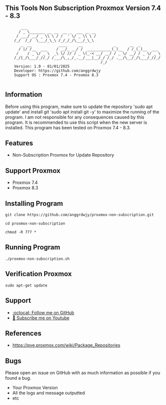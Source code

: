 ## This Tools Non Subscription Proxmox Version 7.4 - 8.3

```
	   ___                               
	  / _ \_______ __ __  __ _  ___ __ __
	 / ___/ __/ _ \\ \ / /  ' \/ _ \\ \ /
	/_/  /_/  \___/_\_\ /_/_/_/\___/_\_\                                      
	   _  __            ____     __              _      __  _         
	  / |/ /__  ___    / __/_ __/ /  ___________(_)__  / /_(_)__  ___ 
	 /    / _ \/ _ \  _\ \/ // / _ \(_-< __/ __/ / _ \/ __/ / _ \/ _ \
	/_/|_/\___/_//_/ /___/\_,_/_.__/___|__/_/ /_/ .__/\__/_/\___/_//_/
                                           /_/                    
	Version: 1.0 - 01/01/2025                            	            
	Developer: https://github.com/anggrdwjy              	            
	Support OS : Proxmox 7.4 - Proxmox 8.3
                                                                                           
```

## Information

Before using this program, make sure to update the repository 'sudo apt update' and install git 'sudo apt install git -y' to maximize the running of the program. I am not responsible for any consequences caused by this program. It is recommended to use this script when the new server is installed. This program has been tested on Proxmox 7.4 - 8.3.

## Features
* Non-Subscription Proxmox for Update Repository

## Support Proxmox
* Proxmox 7.4
* Proxmox 8.3

## Installing Program
```
git clone https://github.com/anggrdwjy/proxmox-non-subscription.git
```
```
cd proxmox-non-subscription
```
```
chmod -R 777 *
```

## Running Program
```
./proxmox-non-subscription.sh
```

## Verification Proxmox
```
sudo apt-get update
```

## Support

* [:octocat: Follow me on GitHub](https://github.com/anggrdwjy)
* [🔔 Subscribe me on Youtube](https://www.youtube.com/@anggarda.wijaya)

## References

* https://pve.proxmox.com/wiki/Package_Repositories

## Bugs

Please open an issue on GitHub with as much information as possible if you found a bug.
* Your Proxmox Version
* All the logs and message outputted
* etc

